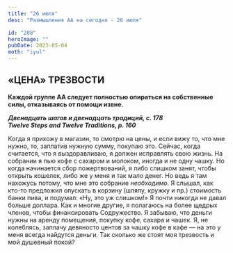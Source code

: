 ```yaml
---
title: "26 июля"
desc: "Размышления АА на сегодня - 26 июля"

id: "208"
heroImage: ""
pubDate: 2023-05-04
moth: "iyul"
---
```


## «ЦЕНА» ТРЕЗВОСТИ

**Каждой группе АА следует полностью опираться на собственные силы,
отказываясь от помощи извне.**

**_Двенадцать шагов и двенадцать традиций, с. 178  
Twelve Steps and Twelve Traditions, p. 160_**

Когда я прихожу в магазин, то смотрю на цены, и если вижу то, что мне нужно,
то, заплатив нужную сумму, покупаю это. Сейчас, когда считается, что я
выздоравливаю, я должен исправлять свою жизнь. На собрании я пью кофе с
сахаром и молоком, иногда и не одну чашку. Но когда начинается сбор
пожертвований, я либо слишком занят, чтобы открыть кошелек, либо же у меня и
так мало денег. Но ведь я там нахожусь потому, что мне это собрание
_необходимо_. Я слышал, как кто-то предложил опускать в корзину (шляпу, кружку
и пр.) стоимость банки пива, и подумал: «Ну, это уж слишком!» Я почти никогда
не давал больше доллара. Как и многие другие, я полагаюсь на более щедрых
членов, чтобы финансировать Содружество. Я забываю, что деньги нужны на аренду
помещения, покупку кофе, сахара и чашек. Я, не колеблясь, заплачу девяносто
центов за чашку кофе в кафе — на это у меня всегда найдутся деньги. Так
сколько же стоят моя трезвость и мой душевный покой?
